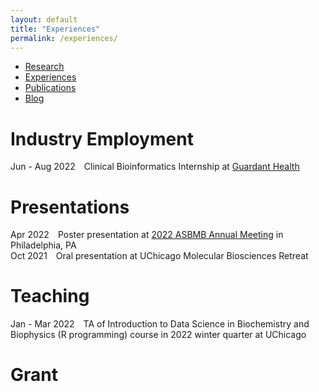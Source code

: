 ```yaml
---
layout: default
title: "Experiences"
permalink: /experiences/
---
```


* [Research](https://sihaohuanguc.github.io/research)
* [Experiences](https://sihaohuanguc.github.io/experiences)
* [Publications](https://sihaohuanguc.github.io/publications)
* [Blog](https://sihaohuanguc.github.io/blog)

# Industry Employment
Jun - Aug 2022&emsp;Clinical Bioinformatics Internship at [Guardant Health](https://guardanthealth.com)

# Presentations
Apr 2022&emsp;Poster presentation at [2022 ASBMB Annual Meeting](https://www.asbmb.org/meetings-events/2022-annual-meeting) in Philadelphia, PA
<br/>
Oct 2021&emsp;Oral presentation at UChicago Molecular Biosciences Retreat

# Teaching
Jan - Mar 2022&emsp;TA of Introduction to Data Science in Biochemistry and Biophysics (R programming) course in 2022 winter quarter at UChicago

# Grant


